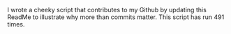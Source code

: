 I wrote a cheeky script that contributes to my Github by updating this ReadMe to illustrate why more than commits matter. This script has run 491 times.